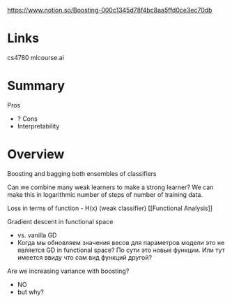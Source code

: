 
https://www.notion.so/Boosting-000c1345d78f4bc8aa5ffd0ce3ec70db

# Links

cs4780
mlcourse.ai

# Summary

Pros
- ?
Cons
- Interpretability

# Overview

Boosting and bagging both ensembles of classifiers

Can we combine many weak learners to make a strong learner?
We can make this in logarithmic number of steps of number of training data.

Loss in terms of function - H(x) (weak classifier)
[[Functional Analysis]]

Gradient descent in functional space
- vs. vanilla GD
- Когда мы обновляем значения весов для параметров модели это не является GD in functional space? По сути это новые функции. Или тут имеется ввиду что сам вид функций другой?

Are we increasing variance with boosting?
- NO
- but why?